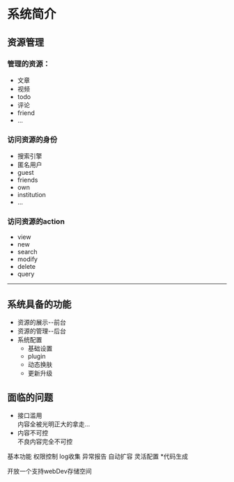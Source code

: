 # 系统简介

## 资源管理
### 管理的资源：
+ 文章
+ 视频
+ todo
+ 评论
+ friend
+ ...
### 访问资源的身份
+ 搜索引擎
+ 匿名用户
+ guest
+ friends
+ own
+ institution
+ ...
### 访问资源的action
+ view
+ new
+ search
+ modify
+ delete
+ query

---

## 系统具备的功能

+ 资源的展示--前台
+ 资源的管理--后台
+ 系统配置
    + 基础设置
    + plugin
    + 动态换肤
    + 更新升级
  
## 面临的问题

+ 接口滥用  
  内容全被光明正大的拿走...
+ 内容不可控  
  不良内容完全不可控


基本功能
权限控制
log收集
异常报告
自动扩容
灵活配置
*代码生成

开放一个支持webDev存储空间